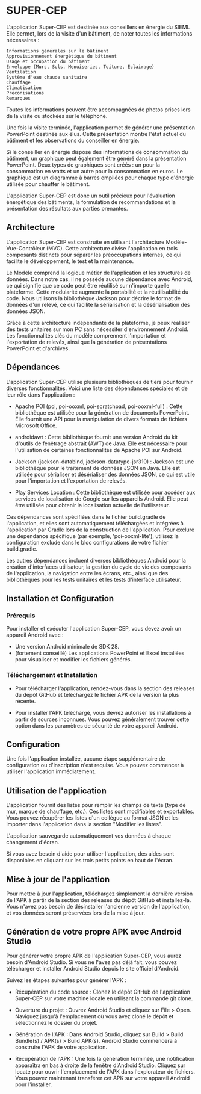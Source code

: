# SUPER-CEP

L'application Super-CEP est destinée aux conseillers en énergie du SIEMl. Elle permet, lors de la visite d'un bâtiment, de noter toutes les informations nécessaires :

    Informations générales sur le bâtiment
    Approvisionnement énergétique du bâtiment
    Usage et occupation du bâtiment
    Enveloppe (Murs, Sols, Menuiseries, Toiture, Éclairage)
    Ventilation
    Système d'eau chaude sanitaire
    Chauffage
    Climatisation
    Préconisations
    Remarques

Toutes les informations peuvent être accompagnées de photos prises lors de la visite ou stockées sur le téléphone.

Une fois la visite terminée, l'application permet de générer une présentation PowerPoint destinée aux élus. Cette présentation montre l'état actuel du bâtiment et les observations du conseiller en énergie.

Si le conseiller en énergie dispose des informations de consommation du bâtiment, un graphique peut également être généré dans la présentation PowerPoint. Deux types de graphiques sont créés : un pour la consommation en watts et un autre pour la consommation en euros. Le graphique est un diagramme à barres empilées pour chaque type d'énergie utilisée pour chauffer le bâtiment.

L'application Super-CEP est donc un outil précieux pour l'évaluation énergétique des bâtiments, la formulation de recommandations et la présentation des résultats aux parties prenantes.

## Architecture 
L'application Super-CEP est construite en utilisant l'architecture Modèle-Vue-Contrôleur (MVC). Cette architecture divise l'application en trois composants distincts pour séparer les préoccupations internes, ce qui facilite le développement, le test et la maintenance.

Le Modèle comprend la logique métier de l'application et les structures de données. Dans notre cas, il ne possède aucune dépendance avec Android, ce qui signifie que ce code peut être réutilisé sur n'importe quelle plateforme. Cette modularité augmente la portabilité et la réutilisabilité du code. Nous utilisons la bibliothèque Jackson pour décrire le format de données d'un relevé, ce qui facilite la sérialisation et la désérialisation des données JSON.

Grâce à cette architecture indépendante de la plateforme, je peux réaliser des tests unitaires sur mon PC sans nécessiter d'environnement Android. Les fonctionnalités clés du modèle comprennent l'importation et l'exportation de relevés, ainsi que la génération de présentations PowerPoint et d'archives.

## Dépendances

L'application Super-CEP utilise plusieurs bibliothèques de tiers pour fournir diverses fonctionnalités. Voici une liste des dépendances spéciales et de leur rôle dans l'application :

- Apache POI (poi, poi-ooxml, poi-scratchpad, poi-ooxml-full) : Cette bibliothèque est utilisée pour la génération de documents PowerPoint. Elle fournit une API pour la manipulation de divers formats de fichiers Microsoft Office.

- androidawt : Cette bibliothèque fournit une version Android du kit d'outils de fenêtrage abstrait (AWT) de Java. Elle est nécessaire pour l'utilisation de certaines fonctionnalités de Apache POI sur Android.

- Jackson (jackson-databind, jackson-datatype-jsr310) : Jackson est une bibliothèque pour le traitement de données JSON en Java. Elle est utilisée pour sérialiser et désérialiser des données JSON, ce qui est utile pour l'importation et l'exportation de relevés.

- Play Services Location : Cette bibliothèque est utilisée pour accéder aux services de localisation de Google sur les appareils Android. Elle peut être utilisée pour obtenir la localisation actuelle de l'utilisateur.

Ces dépendances sont spécifiées dans le fichier build.gradle de l'application, et elles sont automatiquement téléchargées et intégrées à l'application par Gradle lors de la construction de l'application. Pour exclure une dépendance spécifique (par exemple, 'poi-ooxml-lite'), utilisez la configuration exclude dans le bloc configurations de votre fichier build.gradle.

Les autres dépendances incluent diverses bibliothèques Android pour la création d'interfaces utilisateur, la gestion du cycle de vie des composants de l'application, la navigation entre les écrans, etc., ainsi que des bibliothèques pour les tests unitaires et les tests d'interface utilisateur.


## Installation et Configuration
### Prérequis

Pour installer et exécuter l'application Super-CEP, vous devez avoir un appareil Android avec :

- Une version Android minimale de SDK 28.
- (fortement conseillé) Les applications PowerPoint et Excel installées pour visualiser et modifier les fichiers générés.

### Téléchargement et Installation

- Pour télécharger l'application, rendez-vous dans la section des releases du dépôt GitHub et téléchargez le fichier APK de la version la plus récente.

- Pour installer l'APK téléchargé, vous devrez autoriser les installations à partir de sources inconnues. Vous pouvez généralement trouver cette option dans les paramètres de sécurité de votre appareil Android.

## Configuration

Une fois l'application installée, aucune étape supplémentaire de configuration ou d'inscription n'est requise. Vous pouvez commencer à utiliser l'application immédiatement. 
## Utilisation de l'application


L'application fournit des listes pour remplir les champs de texte (type de mur, marque de chauffage, etc.). Ces listes sont modifiables et exportables. Vous pouvez récupérer les listes d'un collègue au format JSON et les importer dans l'application dans la section "Modifier les listes".

L'application sauvegarde automatiquement vos données à chaque changement d'écran.

Si vous avez besoin d'aide pour utiliser l'application, des aides sont disponibles en cliquant sur les trois petits points en haut de l'écran.

## Mise à jour de l'application

Pour mettre à jour l'application, téléchargez simplement la dernière version de l'APK à partir de la section des releases du dépôt GitHub et installez-la. Vous n'avez pas besoin de désinstaller l'ancienne version de l'application, et vos données seront préservées lors de la mise à jour.


## Génération de votre propre APK avec Android Studio

Pour générer votre propre APK de l'application Super-CEP, vous aurez besoin d'Android Studio. Si vous ne l'avez pas déjà fait, vous pouvez télécharger et installer Android Studio depuis le site officiel d'Android.

Suivez les étapes suivantes pour générer l'APK :

- Récupération du code source : Clonez le dépôt GitHub de l'application Super-CEP sur votre machine locale en utilisant la commande git clone.

- Ouverture du projet : Ouvrez Android Studio et cliquez sur File > Open. Naviguez jusqu'à l'emplacement où vous avez cloné le dépôt et sélectionnez le dossier du projet.

- Génération de l'APK : Dans Android Studio, cliquez sur Build > Build Bundle(s) / APK(s) > Build APK(s). Android Studio commencera à construire l'APK de votre application.

- Récupération de l'APK : Une fois la génération terminée, une notification apparaîtra en bas à droite de la fenêtre d'Android Studio. Cliquez sur locate pour ouvrir l'emplacement de l'APK dans l'explorateur de fichiers. Vous pouvez maintenant transférer cet APK sur votre appareil Android pour l'installer.

